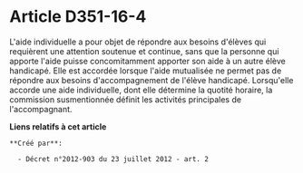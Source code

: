 # Article D351-16-4

L'aide individuelle a pour objet de répondre aux besoins d'élèves qui requièrent une attention soutenue et continue, sans que
la personne qui apporte l'aide puisse concomitamment apporter son aide à un autre élève handicapé. Elle est accordée lorsque
l'aide mutualisée ne permet pas de répondre aux besoins d'accompagnement de l'élève handicapé. Lorsqu'elle accorde une aide
individuelle, dont elle détermine la quotité horaire, la commission susmentionnée définit les activités principales de
l'accompagnant.

**Liens relatifs à cet article**

	**Créé par**:

	  - Décret n°2012-903 du 23 juillet 2012 - art. 2
